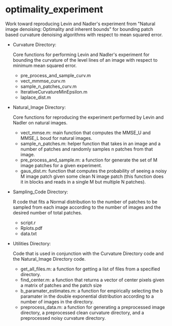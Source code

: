 # optimality_experiment

Work toward reproducing Levin and Nadler's experiment from "Natural image denoising: Optimality and inherent bounds" for bounding patch based curvature denoising algorithms with respect to mean squared error.


* Curvature Directory:
  
  Core functions for performing Levin and Nadler's experiment for bounding the curvature of the level lines of an image with respect to  minimum mean squared error.
  
  - pre_process_and_sample_curv.m
  - vect_mmmse_curv.m
  - sample_n_patches_curv.m
  - IterativeCurvatureMinEpsilon.m
  - laplace_dist.m

  
* Natural_Image Directory:

  Core functions for reproducing the experiment performed by Levin and Nadler on natural images.
  
  - vect_mmse.m: main function that computes the MMSE_U and MMSE_L boud for natural images.
  - sample_n_patches.m: helper function that takes in an image and a number of patches and randomly samples n patches from that image.
  - pre_process_and_sample.m: a function for generate the set of M image patches for a given experiment.
  - gaus_dist.m: function that computes the probability of seeing a noisy M image patch given some clean N image patch (this function does it in blocks and reads in a single M but multiple N patches). 
 

* Sampling_Code Directory:

  R code that fits a Normal distribution to the number of patches to be sampled from each image according to the number of images and the desired number of total patches.
  
  - script.r
  - Rplots.pdf
  - data.txt
  
* Utilities Directory:

  Code that is used in conjunction with the Curvature Directory code and the Natural_Image Directory code. 
  
  - get_all_files.m: a function for getting a list of files from a specified directory.
  - find_center.m: a function that returns a vector of center pixels given a matrix of patches and the patch size
  - b_paramater_estimates.m: a function for empirically selecting the b paramater in the double exponential distribution according to a number of images in the directory.
  - preprocess_data.m: a function for generating a preprocessed image directory, a preprocessed clean curvature directory, and a preprocessed noisy curvature directory.
